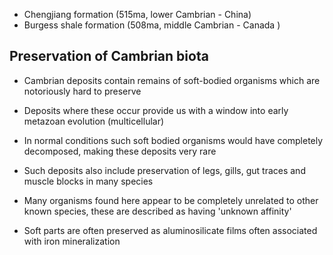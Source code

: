 - Chengjiang formation (515ma, lower Cambrian - China)
- Burgess shale formation (508ma, middle Cambrian - Canada )

## Preservation of Cambrian biota
- Cambrian deposits contain remains of soft-bodied organisms which are notoriously hard to preserve
- Deposits where these occur provide us with a window into early metazoan evolution (multicellular)
- In normal conditions such soft bodied organisms would have completely decomposed, making these deposits very rare
- Such deposits also include preservation of legs, gills, gut traces and muscle blocks in many species
- Many organisms found here appear to be completely unrelated to other known species, these are described as having 'unknown affinity'

- Soft parts are often preserved as aluminosilicate films often associated with iron mineralization